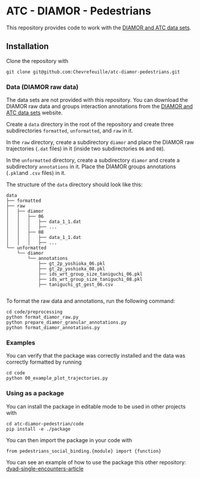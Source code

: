 # ATC - DIAMOR - Pedestrians

This repository provides code to work with the [DIAMOR and ATC data sets](https://dil.atr.jp/ISL/sets/groups/).

## Installation

Clone the repository with

```{bash}
git clone git@github.com:Chevrefeuille/atc-diamor-pedestrians.git
```

### Data (DIAMOR raw data)

The data sets are not provided with this repository. You can download the DIAMOR raw data and groups interaction annotations from the [DIAMOR and ATC data sets](https://dil.atr.jp/ISL/sets/groups/) website.

Create a `data` directory in the root of the repository and create three subdirectories `formatted`, `unformatted`, and `raw` in it.

In the `raw` directory, create a subdirectory `diamor` and place the DIAMOR raw trajectories (`.dat` files) in it (inside two subdirectories `06` and `08`).

In the `unformatted` directory, create a subdirectory `diamor` and create a subdirectory `annotations` in it. Place the DIAMOR groups annotations (`.pkl`and `.csv` files) in it.

The structure of the `data` directory should look like this:

```
data
├── formatted
├── raw
│   ├── diamor
│   │   ├── 06
│   │   │   ├── data_1_1.dat
│   │   │   ├── ...
│   │   ├── 08
│   │   │   ├── data_1_1.dat
│   │   │   ├── ...
└── unformatted
    └── diamor
        └── annotations
            ├── gt_2p_yoshioka_06.pkl
            ├── gt_2p_yoshioka_08.pkl
            ├── ids_wrt_group_size_taniguchi_06.pkl
            ├── ids_wrt_group_size_taniguchi_08.pkl
            ├── taniguchi_gt_gest_06.csv
         
```

To format the raw data and annotations, run the following command:

```{bash}
cd code/preprocessing
python format_diamor_raw.py
python prepare_diamor_granular_annotations.py
python format_diamor_annotations.py
```

### Examples

You can verify that the package was correctly installed and the data was correctly formatted by running

```{bash}
cd code
python 00_example_plot_trajectories.py
```

### Using as a package

You can install the package in editable mode to be used in other projects with

```{bash}
cd atc-diamor-pedestrian/code
pip install -e ./package
```

You can then import the package in your code with

```{python}
from pedestrians_social_binding.{module} import {function}
```

You can see an example of how to use the package this other repository: [dyad-single-encounters-article
](https://github.com/hbulab/dyad-single-encounters-article)
